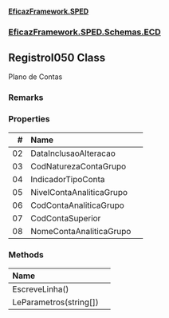 #### [EficazFramework.SPED](EficazFrameworkSPED.md 'EficazFramework SPED')
### [EficazFramework.SPED.Schemas.ECD](EficazFramework.SPED.Schemas.ECD.md 'EficazFramework.SPED.Schemas.ECD')

## RegistroI050 Class

Plano de Contas

### Remarks
### Properties

| # | Name | |
| ---: | :--- | :--- |
| 02 | DataInclusaoAlteracao |  |
| 03 | CodNaturezaContaGrupo |  |
| 04 | IndicadorTipoConta |  |
| 05 | NivelContaAnaliticaGrupo |  |
| 06 | CodContaAnaliticaGrupo |  |
| 07 | CodContaSuperior |  |
| 08 | NomeContaAnaliticaGrupo |  |
### Methods

| Name | |
| :--- | :--- |
| EscreveLinha() |  |
| LeParametros(string[]) |  |
